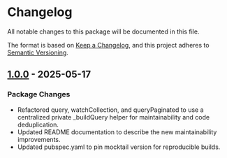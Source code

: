 # Changelog

All notable changes to this package will be documented in this file.

The format is based on [Keep a Changelog](https://keepachangelog.com/en/1.0.0/),
and this project adheres to [Semantic Versioning](https://semver.org/spec/v2.0.0.html).

## [1.0.0] - 2025-05-17

### Package Changes
- Refactored query, watchCollection, and queryPaginated to use a centralized private _buildQuery helper for maintainability and code deduplication.
- Updated README documentation to describe the new maintainability improvements.
- Updated pubspec.yaml to pin mocktail version for reproducible builds.

[Unreleased]: https://github.com/arkariz/flutter-package-core/compare/firestore%2F1.0.0...HEAD
[1.0.0]: https://github.com/arkariz/flutter-package-core/releases/tag/firestore%2F1.0.0

